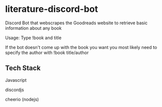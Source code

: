 # literature-discord-bot
<p>Discord Bot that webscrapes the Goodreads website to retrieve basic information about any book</p>
<p>Usage: Type !book and title</p>
<p>If the bot doesn't come up with the book you want you most likely need to specify the author with !book title/author</p>
<h2>Tech Stack</h2>
<p>Javascript</p>
<p>discordjs</p>
<p>cheerio (nodejs)</p>
